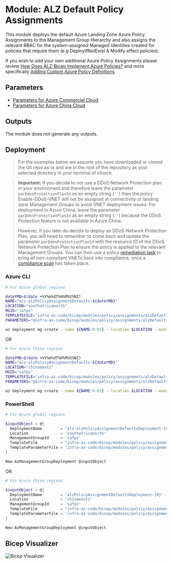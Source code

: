 # Module: ALZ Default Policy Assignments

This module deploys the default Azure Landing Zone Azure Policy Assignments to the Management Group Hierarchy and also assigns the relevant RBAC for the system-assigned Managed Identities created for policies that require them (e.g DeployIfNotExist & Modify effect policies).

If you wish to add your own additional Azure Policy Assignments please review [How Does ALZ-Bicep Implement Azure Policies?](https://github.com/Azure/ALZ-Bicep/wiki/PolicyDeepDive) and more specifically [Adding Custom Azure Policy Definitions](https://github.com/Azure/ALZ-Bicep/wiki/AddingPolicyDefs)

## Parameters

- [Parameters for Azure Commercial Cloud](generateddocs/alzDefaultPolicyAssignments.bicep.md)
- [Parameters for Azure China Cloud](generateddocs/mc-alzDefaultPolicyAssignments.bicep.md)

## Outputs

The module does not generate any outputs.

## Deployment

> For the examples below we assume you have downloaded or cloned the Git repo as-is and are in the root of the repository as your selected directory in your terminal of choice.
<!-- markdownlint-disable -->
> **Important:** If you decide to not use a DDoS Network Protection plan in your environment and therefore leave the parameter `parDdosProtectionPlanId` as an empty string (`''`) then the policy Enable-DDoS-VNET will not be assigned at connectivity or landing zone Management Groups to avoid VNET deployment issues. For deployment in Azure China, leave the parameter `parDdosProtectionPlanId` as an empty string (`''`) because the DDoS Protection feature is not available in Azure China.
>
> However, if you later do decide to deploy an DDoS Network Protection Plan, you will need to remember to come back and update the parameter `parDdosProtectionPlanId` with the resource ID of the DDoS Network Protection Plan to ensure the policy is applied to the relevant Management Groups. You can then use a policy [remediation task](https://docs.microsoft.com/azure/governance/policy/how-to/remediate-resources) to bring all non-compliant VNETs back into compliance, once a [compliance scan](https://docs.microsoft.com/azure/governance/policy/how-to/get-compliance-data#evaluation-triggers) has taken place.
<!-- markdownlint-restore -->

### Azure CLI
```bash
# For Azure global regions

dateYMD=$(date +%Y%m%dT%H%M%S%NZ)
NAME="alz-alzPolicyAssignmentDefaults-${dateYMD}"
LOCATION="southafricanorth"
MGID="safps"
TEMPLATEFILE="infra-as-code/bicep/modules/policy/assignments/alzDefaults/alzDefaultPolicyAssignments.bicep"
PARAMETERS="@infra-as-code/bicep/modules/policy/assignments/alzDefaults/parameters/alzDefaultPolicyAssignments.parameters.all.json"

az deployment mg create --name ${NAME:0:63} --location $LOCATION --management-group-id $MGID --template-file $TEMPLATEFILE --parameters $PARAMETERS
```
OR
```bash
# For Azure China regions

dateYMD=$(date +%Y%m%dT%H%M%S%NZ)
NAME="alz-alzPolicyAssignmentDefaults-${dateYMD}"
LOCATION="chinaeast2"
MGID="safps"
TEMPLATEFILE="infra-as-code/bicep/modules/policy/assignments/alzDefaults/alzDefaultPolicyAssignments.bicep"
PARAMETERS="@infra-as-code/bicep/modules/policy/assignments/alzDefaults/parameters/alzDefaultPolicyAssignments.parameters.all.json"

az deployment mg create --name ${NAME:0:63} --location $LOCATION --management-group-id $MGID --template-file $TEMPLATEFILE --parameters $PARAMETERS
```

### PowerShell

```powershell
# For Azure global regions

$inputObject = @{
  DeploymentName        = 'alz-alzPolicyAssignmentDefaultsDeployment-{0}' -f (-join (Get-Date -Format 'yyyyMMddTHHMMssffffZ')[0..63])
  Location              = 'southafricanorth'
  ManagementGroupId     = 'safps'
  TemplateFile          = "infra-as-code/bicep/modules/policy/assignments/alzDefaults/alzDefaultPolicyAssignments.bicep"
  TemplateParameterFile = 'infra-as-code/bicep/modules/policy/assignments/alzDefaults/parameters/alzDefaultPolicyAssignments.parameters.all.json'
}

New-AzManagementGroupDeployment @inputObject
```
OR
```powershell
# For Azure China regions

$inputObject = @{
  DeploymentName        = 'alzPolicyAssignmentDefaultsDeployment-{0}' -f (-join (Get-Date -Format 'yyyyMMddTHHMMssffffZ')[0..63])
  Location              = 'chinaeast2'
  ManagementGroupId     = 'safps'
  TemplateFile          = "infra-as-code/bicep/modules/policy/assignments/alzDefaults/alzDefaultPolicyAssignments.bicep"
  TemplateParameterFile = 'infra-as-code/bicep/modules/policy/assignments/alzDefaults/parameters/mc-alzDefaultPolicyAssignments.parameters.all.json'
}

New-AzManagementGroupDeployment @inputObject
```

## Bicep Visualizer

![Bicep Visualizer](media/bicepVisualizer.png "Bicep Visualizer")
